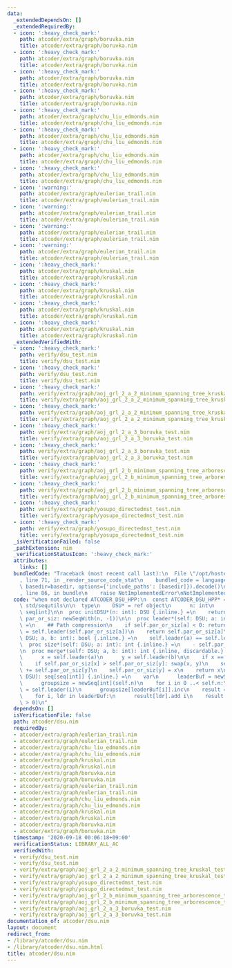 ```yaml
---
data:
  _extendedDependsOn: []
  _extendedRequiredBy:
  - icon: ':heavy_check_mark:'
    path: atcoder/extra/graph/boruvka.nim
    title: atcoder/extra/graph/boruvka.nim
  - icon: ':heavy_check_mark:'
    path: atcoder/extra/graph/boruvka.nim
    title: atcoder/extra/graph/boruvka.nim
  - icon: ':heavy_check_mark:'
    path: atcoder/extra/graph/boruvka.nim
    title: atcoder/extra/graph/boruvka.nim
  - icon: ':heavy_check_mark:'
    path: atcoder/extra/graph/boruvka.nim
    title: atcoder/extra/graph/boruvka.nim
  - icon: ':heavy_check_mark:'
    path: atcoder/extra/graph/chu_liu_edmonds.nim
    title: atcoder/extra/graph/chu_liu_edmonds.nim
  - icon: ':heavy_check_mark:'
    path: atcoder/extra/graph/chu_liu_edmonds.nim
    title: atcoder/extra/graph/chu_liu_edmonds.nim
  - icon: ':heavy_check_mark:'
    path: atcoder/extra/graph/chu_liu_edmonds.nim
    title: atcoder/extra/graph/chu_liu_edmonds.nim
  - icon: ':heavy_check_mark:'
    path: atcoder/extra/graph/chu_liu_edmonds.nim
    title: atcoder/extra/graph/chu_liu_edmonds.nim
  - icon: ':warning:'
    path: atcoder/extra/graph/eulerian_trail.nim
    title: atcoder/extra/graph/eulerian_trail.nim
  - icon: ':warning:'
    path: atcoder/extra/graph/eulerian_trail.nim
    title: atcoder/extra/graph/eulerian_trail.nim
  - icon: ':warning:'
    path: atcoder/extra/graph/eulerian_trail.nim
    title: atcoder/extra/graph/eulerian_trail.nim
  - icon: ':warning:'
    path: atcoder/extra/graph/eulerian_trail.nim
    title: atcoder/extra/graph/eulerian_trail.nim
  - icon: ':heavy_check_mark:'
    path: atcoder/extra/graph/kruskal.nim
    title: atcoder/extra/graph/kruskal.nim
  - icon: ':heavy_check_mark:'
    path: atcoder/extra/graph/kruskal.nim
    title: atcoder/extra/graph/kruskal.nim
  - icon: ':heavy_check_mark:'
    path: atcoder/extra/graph/kruskal.nim
    title: atcoder/extra/graph/kruskal.nim
  - icon: ':heavy_check_mark:'
    path: atcoder/extra/graph/kruskal.nim
    title: atcoder/extra/graph/kruskal.nim
  _extendedVerifiedWith:
  - icon: ':heavy_check_mark:'
    path: verify/dsu_test.nim
    title: verify/dsu_test.nim
  - icon: ':heavy_check_mark:'
    path: verify/dsu_test.nim
    title: verify/dsu_test.nim
  - icon: ':heavy_check_mark:'
    path: verify/extra/graph/aoj_grl_2_a_2_minimum_spanning_tree_kruskal_test.nim
    title: verify/extra/graph/aoj_grl_2_a_2_minimum_spanning_tree_kruskal_test.nim
  - icon: ':heavy_check_mark:'
    path: verify/extra/graph/aoj_grl_2_a_2_minimum_spanning_tree_kruskal_test.nim
    title: verify/extra/graph/aoj_grl_2_a_2_minimum_spanning_tree_kruskal_test.nim
  - icon: ':heavy_check_mark:'
    path: verify/extra/graph/aoj_grl_2_a_3_boruvka_test.nim
    title: verify/extra/graph/aoj_grl_2_a_3_boruvka_test.nim
  - icon: ':heavy_check_mark:'
    path: verify/extra/graph/aoj_grl_2_a_3_boruvka_test.nim
    title: verify/extra/graph/aoj_grl_2_a_3_boruvka_test.nim
  - icon: ':heavy_check_mark:'
    path: verify/extra/graph/aoj_grl_2_b_minimum_spanning_tree_arborescence_test.nim
    title: verify/extra/graph/aoj_grl_2_b_minimum_spanning_tree_arborescence_test.nim
  - icon: ':heavy_check_mark:'
    path: verify/extra/graph/aoj_grl_2_b_minimum_spanning_tree_arborescence_test.nim
    title: verify/extra/graph/aoj_grl_2_b_minimum_spanning_tree_arborescence_test.nim
  - icon: ':heavy_check_mark:'
    path: verify/extra/graph/yosupo_directedmst_test.nim
    title: verify/extra/graph/yosupo_directedmst_test.nim
  - icon: ':heavy_check_mark:'
    path: verify/extra/graph/yosupo_directedmst_test.nim
    title: verify/extra/graph/yosupo_directedmst_test.nim
  _isVerificationFailed: false
  _pathExtension: nim
  _verificationStatusIcon: ':heavy_check_mark:'
  attributes:
    links: []
  bundledCode: "Traceback (most recent call last):\n  File \"/opt/hostedtoolcache/Python/3.10.8/x64/lib/python3.10/site-packages/onlinejudge_verify/documentation/build.py\"\
    , line 71, in _render_source_code_stat\n    bundled_code = language.bundle(stat.path,\
    \ basedir=basedir, options={'include_paths': [basedir]}).decode()\n  File \"/opt/hostedtoolcache/Python/3.10.8/x64/lib/python3.10/site-packages/onlinejudge_verify/languages/nim.py\"\
    , line 86, in bundle\n    raise NotImplementedError\nNotImplementedError\n"
  code: "when not declared ATCODER_DSU_HPP:\n  const ATCODER_DSU_HPP* = 1\n\n  import\
    \ std/sequtils\n\n  type\n    DSU* = ref object\n      n: int\n      par_or_siz:\
    \ seq[int]\n\n  proc initDSU*(n: int): DSU {.inline.} =\n    return DSU(n: n,\
    \ par_or_siz: newSeqWith(n, -1))\n\n  proc leader*(self: DSU; a: int): int {.inline.}\
    \ =\n    ## Path compression\n    if self.par_or_siz[a] < 0: return a\n    self.par_or_siz[a]\
    \ = self.leader(self.par_or_siz[a])\n    return self.par_or_siz[a]\n\n  proc same*(self:\
    \ DSU; a, b: int): bool {.inline.} =\n    self.leader(a) == self.leader(b)\n\n\
    \  proc size*(self: DSU; a: int): int {.inline.} =\n    - self.par_or_siz[self.leader(a)]\n\
    \n  proc merge*(self: DSU; a, b: int): int {.inline, discardable.} =\n\n    var\n\
    \      x = self.leader(a)\n      y = self.leader(b)\n\n    if x == y: return x\n\
    \    if self.par_or_siz[x] > self.par_or_siz[y]: swap(x, y)\n    self.par_or_siz[x]\
    \ += self.par_or_siz[y]\n    self.par_or_siz[y] = x\n    return x\n\n  proc groups*(self:\
    \ DSU): seq[seq[int]] {.inline.} =\n    var\n      leaderBuf = newSeq[int](self.n)\n\
    \      groupsize = newSeq[int](self.n)\n    for i in 0 ..< self.n:\n      leaderBuf[i]\
    \ = self.leader(i)\n      groupsize[leaderBuf[i]].inc\n    result = (0 ..< self.n).mapIt(newSeqOfCap[int](groupsize[it]))\n\
    \    for i, ldr in leaderBuf:\n      result[ldr].add i\n    result.keepItIf(it.len\
    \ > 0)\n"
  dependsOn: []
  isVerificationFile: false
  path: atcoder/dsu.nim
  requiredBy:
  - atcoder/extra/graph/eulerian_trail.nim
  - atcoder/extra/graph/eulerian_trail.nim
  - atcoder/extra/graph/chu_liu_edmonds.nim
  - atcoder/extra/graph/chu_liu_edmonds.nim
  - atcoder/extra/graph/kruskal.nim
  - atcoder/extra/graph/kruskal.nim
  - atcoder/extra/graph/boruvka.nim
  - atcoder/extra/graph/boruvka.nim
  - atcoder/extra/graph/eulerian_trail.nim
  - atcoder/extra/graph/eulerian_trail.nim
  - atcoder/extra/graph/chu_liu_edmonds.nim
  - atcoder/extra/graph/chu_liu_edmonds.nim
  - atcoder/extra/graph/kruskal.nim
  - atcoder/extra/graph/kruskal.nim
  - atcoder/extra/graph/boruvka.nim
  - atcoder/extra/graph/boruvka.nim
  timestamp: '2020-09-18 00:06:18+09:00'
  verificationStatus: LIBRARY_ALL_AC
  verifiedWith:
  - verify/dsu_test.nim
  - verify/dsu_test.nim
  - verify/extra/graph/aoj_grl_2_a_2_minimum_spanning_tree_kruskal_test.nim
  - verify/extra/graph/aoj_grl_2_a_2_minimum_spanning_tree_kruskal_test.nim
  - verify/extra/graph/yosupo_directedmst_test.nim
  - verify/extra/graph/yosupo_directedmst_test.nim
  - verify/extra/graph/aoj_grl_2_b_minimum_spanning_tree_arborescence_test.nim
  - verify/extra/graph/aoj_grl_2_b_minimum_spanning_tree_arborescence_test.nim
  - verify/extra/graph/aoj_grl_2_a_3_boruvka_test.nim
  - verify/extra/graph/aoj_grl_2_a_3_boruvka_test.nim
documentation_of: atcoder/dsu.nim
layout: document
redirect_from:
- /library/atcoder/dsu.nim
- /library/atcoder/dsu.nim.html
title: atcoder/dsu.nim
---
```

